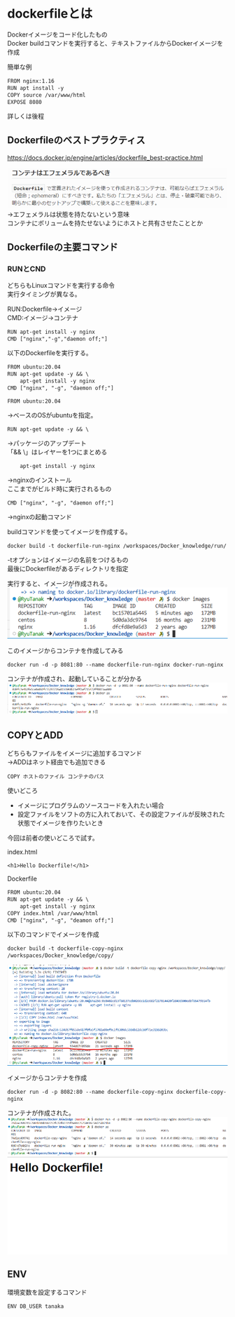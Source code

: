 # dockerfileとは  

Dockerイメージをコード化したもの  
Docker buildコマンドを実行すると、テキストファイルからDockerイメージを作成  

簡単な例  
```
FROM nginx:1.16
RUN apt install -y
COPY source /var/www/html
EXPOSE 8080
```
詳しくは後程  

## Dockerfileのベストプラクティス  

https://docs.docker.jp/engine/articles/dockerfile_best-practice.html  

![image](./image/16.png)  
→エフェメラルは状態を持たないという意味  
 コンテナにボリュームを持たせないようにホストと共有させたこととか  


## Dockerfileの主要コマンド  

### RUNとCND  

どちらもLinuxコマンドを実行する命令  
実行タイミングが異なる。  

RUN:Dockerfile→イメージ  
CMD:イメージ→コンテナ  

```
RUN apt-get install -y nginx
CMD ["nginx","-g","daemon off;"]
```

以下のDockerfileを実行する。  
```
FROM ubuntu:20.04
RUN apt-get update -y && \
    apt-get install -y nginx
CMD ["nginx", "-g", "daemon off;"] 
```

```
FROM ubuntu:20.04
```
→ベースのOSがubuntuを指定。  

```
RUN apt-get update -y && \
```
→パッケージのアップデート  
 「&& \」はレイヤーを1つにまとめる  

```
    apt-get install -y nginx
```
→nginxのインストール  
ここまでがビルド時に実行されるもの  

```
CMD ["nginx", "-g", "daemon off;"] 
```
→nginxの起動コマンド  

buildコマンドを使ってイメージを作成する。  
```
docker build -t dockerfile-run-nginx /workspaces/Docker_knowledge/run/
```
-tオプションはイメージの名前をつけるもの  
最後にDockerfileがあるディレクトリを指定  

実行すると、イメージが作成される。  
![image](./image/17.png)  

このイメージからコンテナを作成してみる  
```
docker run -d -p 8081:80 --name dockerfile-run-nginx docker-run-nginx
```
コンテナが作成され、起動していることが分かる  
![image](./image/18.png)  


## COPYとADD  

どちらもファイルをイメージに追加するコマンド  
→ADDはネット経由でも追加できる  
```
COPY ホストのファイル コンテナのパス
```

使いどころ  
- イメージにプログラムのソースコードを入れたい場合  
- 設定ファイルをソフトの方に入れておいて、その設定ファイルが反映された状態でイメージを作りたいとき  

今回は前者の使いどころで試す。  

index.html  
```
<h1>Hello Dockerfile!</h1>
```
Dockerfile  
```
FROM ubuntu:20.04
RUN apt-get update -y && \
    apt-get install -y nginx
COPY index.html /var/www/html
CMD ["nginx", "-g", "deamon off;"]
```

以下のコマンドでイメージを作成  
```
docker build -t dockerfile-copy-nginx /workspaces/Docker_knowledge/copy/
```
![image](./image/19.png)  

イメージからコンテナを作成  
```
docker run -d -p 8082:80 --name dockerfile-copy-nginx dockerfile-copy-nginx
```
コンテナが作成された。  
![image](./image/20.png)  
![image](./image/21.png)  


## ENV  

環境変数を設定するコマンド  
```
ENV DB_USER tanaka
```

